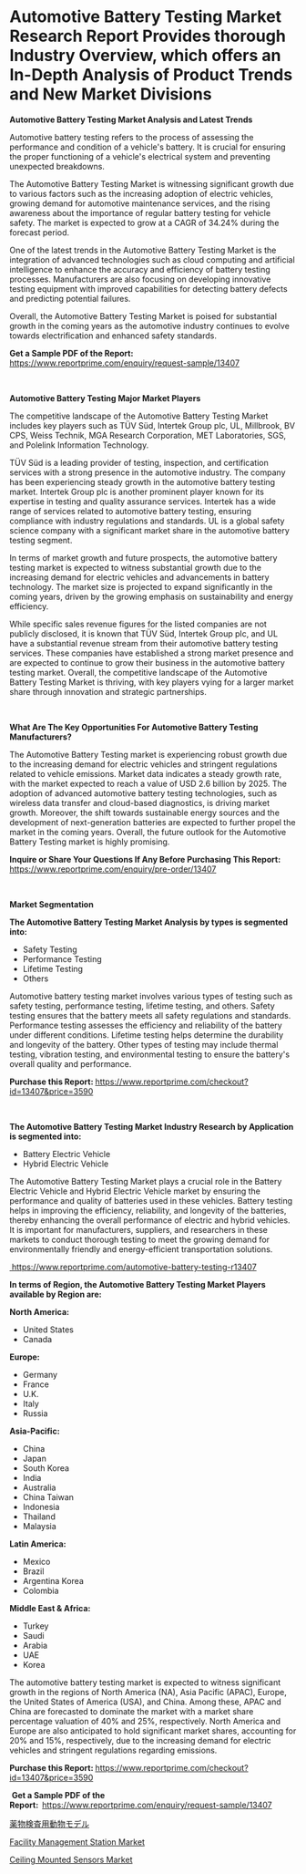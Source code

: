 <p><h1>Automotive Battery Testing Market Research Report Provides thorough Industry Overview, which offers an In-Depth Analysis of Product Trends and New Market Divisions</h1></p><p><strong>Automotive Battery Testing Market Analysis and Latest Trends</strong></p>
<p><p>Automotive battery testing refers to the process of assessing the performance and condition of a vehicle's battery. It is crucial for ensuring the proper functioning of a vehicle's electrical system and preventing unexpected breakdowns.</p><p>The Automotive Battery Testing Market is witnessing significant growth due to various factors such as the increasing adoption of electric vehicles, growing demand for automotive maintenance services, and the rising awareness about the importance of regular battery testing for vehicle safety. The market is expected to grow at a CAGR of 34.24% during the forecast period.</p><p>One of the latest trends in the Automotive Battery Testing Market is the integration of advanced technologies such as cloud computing and artificial intelligence to enhance the accuracy and efficiency of battery testing processes. Manufacturers are also focusing on developing innovative testing equipment with improved capabilities for detecting battery defects and predicting potential failures.</p><p>Overall, the Automotive Battery Testing Market is poised for substantial growth in the coming years as the automotive industry continues to evolve towards electrification and enhanced safety standards.</p></p>
<p><strong>Get a Sample PDF of the Report:&nbsp;</strong> <a href="https://www.reportprime.com/enquiry/request-sample/13407">https://www.reportprime.com/enquiry/request-sample/13407</a></p>
<p>&nbsp;</p>
<p><strong>Automotive Battery Testing Major Market Players</strong></p>
<p><p>The competitive landscape of the Automotive Battery Testing Market includes key players such as TÜV Süd, Intertek Group plc, UL, Millbrook, BV CPS, Weiss Technik, MGA Research Corporation, MET Laboratories, SGS, and Polelink Information Technology. </p><p>TÜV Süd is a leading provider of testing, inspection, and certification services with a strong presence in the automotive industry. The company has been experiencing steady growth in the automotive battery testing market. Intertek Group plc is another prominent player known for its expertise in testing and quality assurance services. Intertek has a wide range of services related to automotive battery testing, ensuring compliance with industry regulations and standards. UL is a global safety science company with a significant market share in the automotive battery testing segment. </p><p>In terms of market growth and future prospects, the automotive battery testing market is expected to witness substantial growth due to the increasing demand for electric vehicles and advancements in battery technology. The market size is projected to expand significantly in the coming years, driven by the growing emphasis on sustainability and energy efficiency. </p><p>While specific sales revenue figures for the listed companies are not publicly disclosed, it is known that TÜV Süd, Intertek Group plc, and UL have a substantial revenue stream from their automotive battery testing services. These companies have established a strong market presence and are expected to continue to grow their business in the automotive battery testing market. Overall, the competitive landscape of the Automotive Battery Testing Market is thriving, with key players vying for a larger market share through innovation and strategic partnerships.</p></p>
<p>&nbsp;</p>
<p><strong>What Are The Key Opportunities For Automotive Battery Testing Manufacturers?</strong></p>
<p><p>The Automotive Battery Testing market is experiencing robust growth due to the increasing demand for electric vehicles and stringent regulations related to vehicle emissions. Market data indicates a steady growth rate, with the market expected to reach a value of USD 2.6 billion by 2025. The adoption of advanced automotive battery testing technologies, such as wireless data transfer and cloud-based diagnostics, is driving market growth. Moreover, the shift towards sustainable energy sources and the development of next-generation batteries are expected to further propel the market in the coming years. Overall, the future outlook for the Automotive Battery Testing market is highly promising.</p></p>
<p><strong>Inquire or Share Your Questions If Any Before Purchasing This Report:</strong> <a href="https://www.reportprime.com/enquiry/pre-order/13407">https://www.reportprime.com/enquiry/pre-order/13407</a></p>
<p>&nbsp;</p>
<p><strong>Market Segmentation</strong></p>
<p><strong>The Automotive Battery Testing Market Analysis by types is segmented into:</strong></p>
<p><ul><li>Safety Testing</li><li>Performance Testing</li><li>Lifetime Testing</li><li>Others</li></ul></p>
<p><p>Automotive battery testing market involves various types of testing such as safety testing, performance testing, lifetime testing, and others. Safety testing ensures that the battery meets all safety regulations and standards. Performance testing assesses the efficiency and reliability of the battery under different conditions. Lifetime testing helps determine the durability and longevity of the battery. Other types of testing may include thermal testing, vibration testing, and environmental testing to ensure the battery's overall quality and performance.</p></p>
<p><strong>Purchase this Report:&nbsp;</strong><a href="https://www.reportprime.com/checkout?id=13407&price=3590">https://www.reportprime.com/checkout?id=13407&price=3590</a></p>
<p>&nbsp;</p>
<p><strong>The Automotive Battery Testing Market Industry Research by Application is segmented into:</strong></p>
<p><ul><li>Battery Electric Vehicle</li><li>Hybrid Electric Vehicle</li></ul></p>
<p><p>The Automotive Battery Testing Market plays a crucial role in the Battery Electric Vehicle and Hybrid Electric Vehicle market by ensuring the performance and quality of batteries used in these vehicles. Battery testing helps in improving the efficiency, reliability, and longevity of the batteries, thereby enhancing the overall performance of electric and hybrid vehicles. It is important for manufacturers, suppliers, and researchers in these markets to conduct thorough testing to meet the growing demand for environmentally friendly and energy-efficient transportation solutions.</p></p>
<p><a href="https://www.reportprime.com/automotive-battery-testing-r13407">&nbsp;https://www.reportprime.com/automotive-battery-testing-r13407</a></p>
<p><strong>In terms of Region, the Automotive Battery Testing Market Players available by Region are:</strong></p>
<p>
    <p> <strong> North America: </strong>
        <ul>
            <li>United States</li>
            <li>Canada</li>
        </ul>
        </p> 
    <p> <strong> Europe: </strong>
        <ul>
            <li>Germany</li>
            <li>France</li>
            <li>U.K.</li>
            <li>Italy</li>
            <li>Russia</li>
        </ul>
        </p> 
    <p> <strong> Asia-Pacific: </strong>
        <ul>
            <li>China</li>
            <li>Japan</li>
            <li>South Korea</li>
            <li>India</li>
            <li>Australia</li>
            <li>China Taiwan</li>
            <li>Indonesia</li>
            <li>Thailand</li>
            <li>Malaysia</li>
        </ul>
        </p> 
    <p> <strong> Latin America: </strong>
        <ul>
            <li>Mexico</li>
            <li>Brazil</li>
            <li>Argentina Korea</li>
            <li>Colombia</li>
        </ul>
        </p> 
    <p> <strong> Middle East & Africa: </strong>
        <ul>
            <li>Turkey</li>
            <li>Saudi</li>
            <li>Arabia</li>
            <li>UAE</li>
            <li>Korea</li>
        </ul>
    </p>
    </p>
<p><p>The automotive battery testing market is expected to witness significant growth in the regions of North America (NA), Asia Pacific (APAC), Europe, the United States of America (USA), and China. Among these, APAC and China are forecasted to dominate the market with a market share percentage valuation of 40% and 25%, respectively. North America and Europe are also anticipated to hold significant market shares, accounting for 20% and 15%, respectively, due to the increasing demand for electric vehicles and stringent regulations regarding emissions.</p></p>
<p><strong>Purchase this Report: </strong><a href="https://www.reportprime.com/checkout?id=13407&price=3590">https://www.reportprime.com/checkout?id=13407&price=3590</a></p>
<p>&nbsp;<strong>Get a Sample PDF of the Report:&nbsp;&nbsp;</strong><a href="https://www.reportprime.com/enquiry/request-sample/13407">https://www.reportprime.com/enquiry/request-sample/13407</a></p>
<p><strong></strong></p>
<p><p><a href="https://github.com/pepo3k/Market-Research-Report-List-2/blob/main/3814726103563.md">薬物検査用動物モデル</a></p><p><a href="https://view.publitas.com/reportprime-1/facility-management-station-market-trends-a-detailed-study-of-its-market-segmentation-and-analyzing-the-importance-of-the-emerging-trends/">Facility Management Station Market</a></p><p><a href="https://view.publitas.com/reportprime-1/ceiling-mounted-sensors-market-growth-outlook-from-2024-to-2031-and-it-is-projecting-at-12-cagr-with-markets-trends-analysis-by-application-regional-outlook-and-revenue/">Ceiling Mounted Sensors Market</a></p></p>
